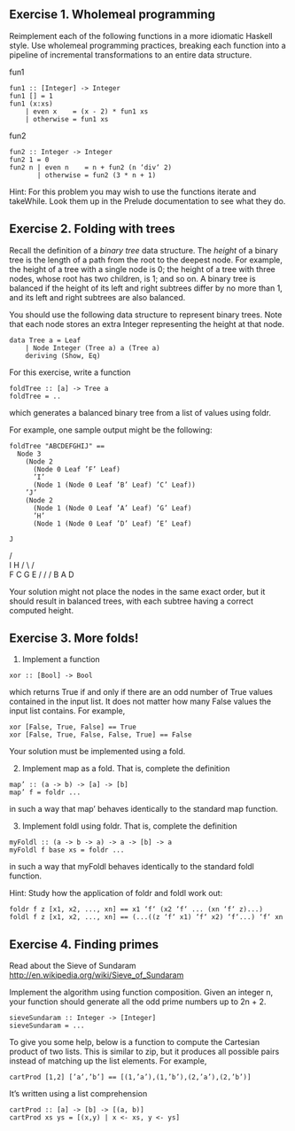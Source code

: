 ## Exercise 1. Wholemeal programming

Reimplement each of the following functions in a more idiomatic
Haskell style. Use wholemeal programming practices, breaking each
function into a pipeline of incremental transformations to an entire
data structure.

fun1
```
fun1 :: [Integer] -> Integer
fun1 [] = 1
fun1 (x:xs)
    | even x    = (x - 2) * fun1 xs
    | otherwise = fun1 xs
```

fun2
```
fun2 :: Integer -> Integer
fun2 1 = 0
fun2 n | even n    = n + fun2 (n ‘div‘ 2)
       | otherwise = fun2 (3 * n + 1)
```

Hint: For this problem you may wish to use the functions iterate and takeWhile.
Look them up in the Prelude documentation to see what they do.


## Exercise 2. Folding with trees

Recall the definition of a *binary tree* data structure. The *height*
of a binary tree is the length of a path from the root to the deepest
node. For example, the height of a tree with a single node is 0; the
height of a tree with three nodes, whose root has two children, is 1;
and so on. A binary tree is balanced if the height of its left and
right subtrees differ by no more than 1, and its left and right
subtrees are also balanced.

You should use the following data structure to represent binary trees.
Note that each node stores an extra Integer representing the
height at that node.

```
data Tree a = Leaf
    | Node Integer (Tree a) a (Tree a)
    deriving (Show, Eq)
```

For this exercise, write a function

```
foldTree :: [a] -> Tree a
foldTree = ..
```

which generates a balanced binary tree from a list of values using foldr.

For example, one sample output might be the following:

```
foldTree "ABCDEFGHIJ" ==
  Node 3
    (Node 2
      (Node 0 Leaf ’F’ Leaf)
      ’I’
      (Node 1 (Node 0 Leaf ’B’ Leaf) ’C’ Leaf))
    ’J’
    (Node 2
      (Node 1 (Node 0 Leaf ’A’ Leaf) ’G’ Leaf)
      ’H’
      (Node 1 (Node 0 Leaf ’D’ Leaf) ’E’ Leaf)
```
    J
   / \
  I   H
 / \ / \
F  C G  E
  / /  /
 B A  D

Your solution might not place the nodes in the same exact order,
but it should result in balanced trees, with each subtree having a
correct computed height.


## Exercise 3. More folds!

1. Implement a function

```
xor :: [Bool] -> Bool
```

which returns True if and only if there are an odd number of True
values contained in the input list. It does not matter how many False
values the input list contains. For example,

```
xor [False, True, False] == True
xor [False, True, False, False, True] == False
```

Your solution must be implemented using a fold.


2. Implement map as a fold. That is, complete the definition

```
map’ :: (a -> b) -> [a] -> [b]
map’ f = foldr ...
```

in such a way that map’ behaves identically to the standard map function.


3. Implement foldl using foldr. That is, complete the definition

```
myFoldl :: (a -> b -> a) -> a -> [b] -> a
myFoldl f base xs = foldr ...
```

in such a way that myFoldl behaves identically to the standard foldl function.

Hint: Study how the application of foldr and foldl work out:

```
foldr f z [x1, x2, ..., xn] == x1 ‘f‘ (x2 ‘f‘ ... (xn ‘f‘ z)...)
foldl f z [x1, x2, ..., xn] == (...((z ‘f‘ x1) ‘f‘ x2) ‘f‘...) ‘f‘ xn
```

## Exercise 4. Finding primes

Read about the Sieve of Sundaram
http://en.wikipedia.org/wiki/Sieve_of_Sundaram

Implement the algorithm using function composition. Given an integer n,
your function should generate all the odd prime numbers up to 2n + 2.

```
sieveSundaram :: Integer -> [Integer]
sieveSundaram = ...
```

To give you some help, below is a function to compute the Cartesian
product of two lists. This is similar to zip, but it produces all
possible pairs instead of matching up the list elements. For example,

```
cartProd [1,2] [’a’,’b’] == [(1,’a’),(1,’b’),(2,’a’),(2,’b’)]
```

It’s written using a list comprehension

```
cartProd :: [a] -> [b] -> [(a, b)]
cartProd xs ys = [(x,y) | x <- xs, y <- ys]
```
